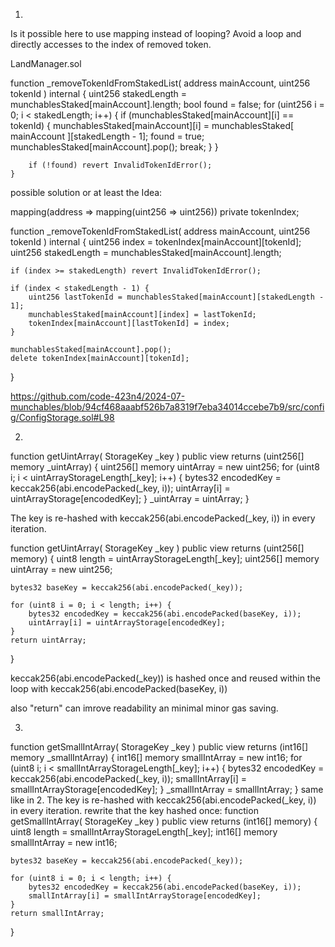 1. 
Is it possible here to use mapping instead of looping? Avoid a loop and directly accesses to the index of removed token.

LandManager.sol

function _removeTokenIdFromStakedList(
        address mainAccount,
        uint256 tokenId
    ) internal {
        uint256 stakedLength = munchablesStaked[mainAccount].length;
        bool found = false;
        for (uint256 i = 0; i < stakedLength; i++) {
            if (munchablesStaked[mainAccount][i] == tokenId) {
                munchablesStaked[mainAccount][i] = munchablesStaked[
                    mainAccount
                ][stakedLength - 1];
                found = true;
                munchablesStaked[mainAccount].pop();
                break;
            }
        }

        if (!found) revert InvalidTokenIdError();
    }

possible solution or at least the Idea:

mapping(address => mapping(uint256 => uint256)) private tokenIndex; 

function _removeTokenIdFromStakedList(
    address mainAccount,
    uint256 tokenId
) internal {
    uint256 index = tokenIndex[mainAccount][tokenId];
    uint256 stakedLength = munchablesStaked[mainAccount].length;

    if (index >= stakedLength) revert InvalidTokenIdError(); 

    if (index < stakedLength - 1) {
        uint256 lastTokenId = munchablesStaked[mainAccount][stakedLength - 1];
        munchablesStaked[mainAccount][index] = lastTokenId;
        tokenIndex[mainAccount][lastTokenId] = index;
    }

    munchablesStaked[mainAccount].pop();
    delete tokenIndex[mainAccount][tokenId];
}

https://github.com/code-423n4/2024-07-munchables/blob/94cf468aaabf526b7a8319f7eba34014ccebe7b9/src/config/ConfigStorage.sol#L98

2.

function getUintArray(
    StorageKey _key
) public view returns (uint256[] memory _uintArray) {
    uint256[] memory uintArray = new uint256[](uintArrayStorageLength[_key]);
    for (uint8 i; i < uintArrayStorageLength[_key]; i++) {
        bytes32 encodedKey = keccak256(abi.encodePacked(_key, i));
        uintArray[i] = uintArrayStorage[encodedKey];
    }
    _uintArray = uintArray;
}

The key is re-hashed with keccak256(abi.encodePacked(_key, i)) in every iteration.

function getUintArray(
    StorageKey _key
) public view returns (uint256[] memory) {
    uint8 length = uintArrayStorageLength[_key];
    uint256[] memory uintArray = new uint256[](length);

    bytes32 baseKey = keccak256(abi.encodePacked(_key));

    for (uint8 i = 0; i < length; i++) {
        bytes32 encodedKey = keccak256(abi.encodePacked(baseKey, i));
        uintArray[i] = uintArrayStorage[encodedKey];
    }
    return uintArray;
}

keccak256(abi.encodePacked(_key)) is hashed once and reused within the loop with keccak256(abi.encodePacked(baseKey, i))

also "return" can imrove readability an minimal minor gas saving.

3.
function getSmallIntArray(
    StorageKey _key
) public view returns (int16[] memory _smallIntArray) {
    int16[] memory smallIntArray = new int16[](
        smallIntArrayStorageLength[_key]
    );
    for (uint8 i; i < smallIntArrayStorageLength[_key]; i++) {
        bytes32 encodedKey = keccak256(abi.encodePacked(_key, i));
        smallIntArray[i] = smallIntArrayStorage[encodedKey];
    }
    _smallIntArray = smallIntArray;
}
same like in 2. The key is re-hashed with keccak256(abi.encodePacked(_key, i)) in every iteration. rewrite that the key hashed once:
function getSmallIntArray(
    StorageKey _key
) public view returns (int16[] memory) {
    uint8 length = smallIntArrayStorageLength[_key];
    int16[] memory smallIntArray = new int16[](length);

    bytes32 baseKey = keccak256(abi.encodePacked(_key));

    for (uint8 i = 0; i < length; i++) {
        bytes32 encodedKey = keccak256(abi.encodePacked(baseKey, i));
        smallIntArray[i] = smallIntArrayStorage[encodedKey];
    }
    return smallIntArray;
}


